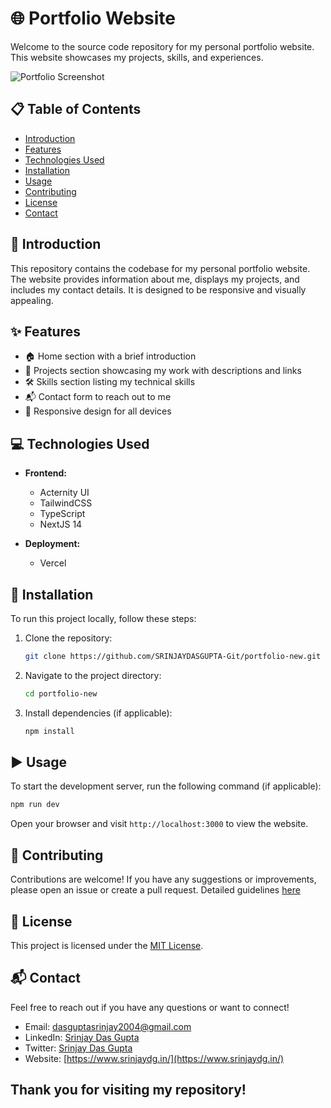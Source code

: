 # 🌐 Portfolio Website

Welcome to the source code repository for my personal portfolio website. This website showcases my projects, skills, and experiences. 

![Portfolio Screenshot](https://github.com/SRINJAYDASGUPTA-Git/portfolio-new/assets/70833470/3371e1ef-d6ce-4e2d-bbd5-29308f93a032)

## 📋 Table of Contents

- [Introduction](#introduction)
- [Features](#features)
- [Technologies Used](#tech-stack)
- [Installation](#installation)
- [Usage](#usage)
- [Contributing](#contributing)
- [License](#license)
- [Contact](#contact)

## <a name="introduction">📝 Introduction</a>

This repository contains the codebase for my personal portfolio website. The website provides information about me, displays my projects, and includes my contact details. It is designed to be responsive and visually appealing.

## <a name="features">✨ Features</a>

- 🏠 Home section with a brief introduction
- 💼 Projects section showcasing my work with descriptions and links
- 🛠️ Skills section listing my technical skills
- 📬 Contact form to reach out to me
- 📱 Responsive design for all devices

## <a name="tech-stack">💻 Technologies Used</a>

- **Frontend:**
  - Acternity UI
  - TailwindCSS
  - TypeScript
  - NextJS 14

- **Deployment:**
  - Vercel

## <a name="installation">🚀 Installation</a>

To run this project locally, follow these steps:

1. Clone the repository:
    ```bash
    git clone https://github.com/SRINJAYDASGUPTA-Git/portfolio-new.git
    ```

2. Navigate to the project directory:
    ```bash
    cd portfolio-new
    ```

3. Install dependencies (if applicable):
    ```bash
    npm install
    ```

## <a name="usage">▶️ Usage</a>

To start the development server, run the following command (if applicable):

```bash
npm run dev
```
Open your browser and visit `http://localhost:3000` to view the website.

## <a name="contributing">🤝 Contributing</a>
Contributions are welcome! If you have any suggestions or improvements, please open an issue or create a pull request. Detailed guidelines [here](CONTRIBUTING.md)

## <a name="license">📜 License</a>
This project is licensed under the [MIT License](LICENSE).

## <a name="contact">📬 Contact</a>
Feel free to reach out if you have any questions or want to connect!

- Email: [dasguptasrinjay2004@gmail.com](mailto:dasguptasrinjay2004@gmail.com)
- LinkedIn: [Srinjay Das Gupta](https://www.linkedin.com/in/srinjay-das-gupta-441841214/)
- Twitter: [Srinjay Das Gupta](https://x.com/SrinjayDasGupta)
- Website: [https://www.srinjaydg.in/](https://www.srinjaydg.in/)

## Thank you for visiting my repository!
